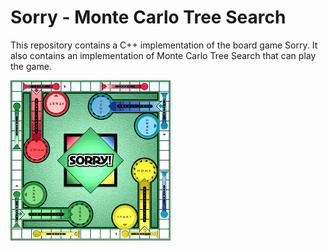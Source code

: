 # Sorry - Monte Carlo Tree Search

This repository contains a C++ implementation of the board game Sorry. It also contains an implementation of Monte Carlo Tree Search that can play the game.

![sorry](images/board.png)